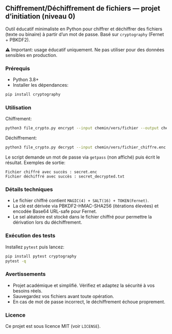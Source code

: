 ## Chiffrement/Déchiffrement de fichiers — projet d’initiation (niveau 0)

Outil éducatif minimaliste en Python pour chiffrer et déchiffrer des fichiers (texte ou binaire) à partir d’un mot de passe. Basé sur `cryptography` (Fernet + PBKDF2).

⚠️ Important: usage éducatif uniquement. Ne pas utiliser pour des données sensibles en production.

### Prérequis

- Python 3.8+
- Installer les dépendances:

```bash
pip install cryptography
```

### Utilisation

Chiffrement:

```bash
python3 file_crypto.py encrypt --input chemin/vers/fichier --output chemin/vers/fichier_chiffre.enc
```

Déchiffrement:

```bash
python3 file_crypto.py decrypt --input chemin/vers/fichier_chiffre.enc --output chemin/vers/fichier_dechiffre
```

Le script demande un mot de passe via `getpass` (non affiché) puis écrit le résultat. Exemples de sortie:

```
Fichier chiffré avec succès : secret.enc
Fichier déchiffré avec succès : secret_decrypted.txt
```

### Détails techniques

- Le fichier chiffré contient `MAGIC(4) + SALT(16) + TOKEN(Fernet)`.
- La clé est dérivée via PBKDF2-HMAC-SHA256 (itérations élevées) et encodée Base64 URL-safe pour Fernet.
- Le sel aléatoire est stocké dans le fichier chiffré pour permettre la dérivation lors du déchiffrement.

### Exécution des tests

Installez `pytest` puis lancez:

```bash
pip install pytest cryptography
pytest -q
```

### Avertissements

- Projet académique et simplifié. Vérifiez et adaptez la sécurité à vos besoins réels.
- Sauvegardez vos fichiers avant toute opération.
- En cas de mot de passe incorrect, le déchiffrement échoue proprement.

### Licence

Ce projet est sous licence MIT (voir `LICENSE`).


